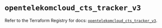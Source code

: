 # `opentelekomcloud_cts_tracker_v3`

Refer to the Terraform Registry for docs: [`opentelekomcloud_cts_tracker_v3`](https://registry.terraform.io/providers/opentelekomcloud/opentelekomcloud/1.36.0/docs/resources/cts_tracker_v3).
